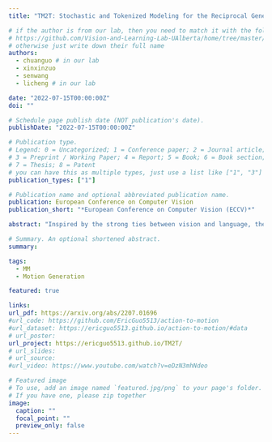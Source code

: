 ```yaml
---
title: "TM2T: Stochastic and Tokenized Modeling for the Reciprocal Generation of 3D Human Motions and Texts."

# if the author is from our lab, then you need to match it with the folder name you can find here
# https://github.com/Vision-and-Learning-Lab-UAlberta/home/tree/master/content/authors
# otherwise just write down their full name
authors:
  - chuanguo # in our lab
  - xinxinzuo
  - senwang
  - licheng # in our lab

date: "2022-07-15T00:00:00Z"
doi: ""

# Schedule page publish date (NOT publication's date).
publishDate: "2022-07-15T00:00:00Z"

# Publication type.
# Legend: 0 = Uncategorized; 1 = Conference paper; 2 = Journal article;
# 3 = Preprint / Working Paper; 4 = Report; 5 = Book; 6 = Book section;
# 7 = Thesis; 8 = Patent
# you can have this as multiple types, just use a list like ["1", "3"]
publication_types: ["1"]

# Publication name and optional abbreviated publication name.
publication: European Conference on Computer Vision
publication_short: "*European Conference on Computer Vision (ECCV)*"

abstract: "Inspired by the strong ties between vision and language, the two intimate human sensing and communication modalities, our paper aims to explore the generation of 3D human full-body motions from texts, as well as its reciprocal task, shorthanded for text2motion and motion2text, respectively. To tackle the existing challenges, especially to enable the generation of multiple distinct motions from the same text, and to avoid the undesirable production of trivial motionless pose sequences, we propose the use of motion token, a discrete and compact motion representation. This provides one level playing ground when considering both motions and text signals, as the motion and text tokens, respectively. Moreover, our motion2text module is integrated into the inverse alignment process of our text2motion training pipeline, where a significant deviation of synthesized text from the input text would be penalized by a large training loss; empirically this is shown to effectively improve performance. Finally, the mappings in-between the two modalities of motions and texts are facilitated by adapting the neural model for machine translation (NMT) to our context. This autoregressive modeling of the distribution over discrete motion tokens further enables non-deterministic production of pose sequences, of variable lengths, from an input text. Our approach is flexible, could be used for both text2motion and motion2text tasks. Empirical evaluations on two benchmark datasets demonstrate the superior performance of our approach on both tasks over a variety of state-of-the-art methods."

# Summary. An optional shortened abstract.
summary: 

tags:
  - MM
  - Motion Generation

featured: true

links:
url_pdf: https://arxiv.org/abs/2207.01696
#url_code: https://github.com/EricGuo5513/action-to-motion
#url_dataset: https://ericguo5513.github.io/action-to-motion/#data
# url_poster:
url_project: https://ericguo5513.github.io/TM2T/
# url_slides:
# url_source:
#url_video: https://www.youtube.com/watch?v=eDzN3mhNdeo

# Featured image
# To use, add an image named `featured.jpg/png` to your page's folder.
# If you have one, please zip together
image:
  caption: ""
  focal_point: ""
  preview_only: false
---
```

